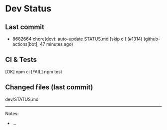 # Dev Status

## Last commit
- 8682664 chore(dev): auto-update STATUS.md [skip ci] (#1314) (github-actions[bot], 47 minutes ago)
## CI & Tests
[OK] npm ci
[FAIL] npm test

## Changed files (last commit)
dev/STATUS.md

---
Notes:
- ...

